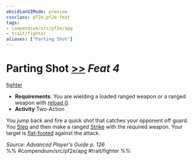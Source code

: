 ```yaml
---
obsidianUIMode: preview
cssclass: pf2e,pf2e-feat
tags:
- compendium/src/pf2e/apg
- trait/fighter
aliases: ["Parting Shot"]
---
```

# Parting Shot  [>>](../../Rules/core-rulebook/chapter-9-playing-the-game.md#Actions "Two-Action") *Feat 4*  
[fighter](../../Rules/traits/fighter.md)  

- **Requirements**: You are wielding a loaded ranged weapon or a ranged weapon with [reload 0](../../Rules/traits/reload.md).
- **Activity** Two-Action

You jump back and fire a quick shot that catches your opponent off guard. You [Step](../../Rules/actions/step.md) and then make a ranged [Strike](../../Rules/actions/strike.md) with the required weapon. Your target is [flat-footed](../../Rules/conditions.md#Flat-footed) against the attack.

*Source: Advanced Player's Guide p. 126*  
%% #compendium/src/pf2e/apg #trait/fighter %%